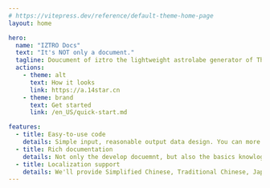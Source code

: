 ```yaml
---
# https://vitepress.dev/reference/default-theme-home-page
layout: home

hero:
  name: "IZTRO Docs"
  text: "It's NOT only a document."
  tagline: Doucument of iztro the lightweight astrolabe generator of The Purple Star Astrology (Zi Wei Dou Shu).
  actions:
    - theme: alt
      text: How it looks
      link: https://a.14star.cn
    - theme: brand
      text: Get started
      link: /en_US/quick-start.md

features:
  - title: Easy-to-use code
    details: Simple input, reasonable output data design. You can more focus on the data analyze and UI desgin.
  - title: Rich documentation
    details: Not only the develop docuemnt, but also the basics knowlogy of The Purple Star Astrology. This will give you even more power when integrating code.
  - title: Localization support
    details: We'll provide Simplified Chinese, Traditional Chinese, Japanese, Korean and English output.
---
```


